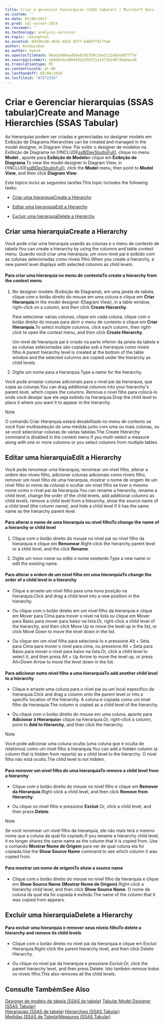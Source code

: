 ```yaml
---
title: Criar e gerenciar hierarquias (SSAS tabular) | Microsoft Docs
ms.custom: ''
ms.date: 03/06/2017
ms.prod: sql-server-2014
ms.reviewer: ''
ms.technology: analysis-services
ms.topic: conceptual
ms.assetid: 8dd30cd0-a831-4d25-b577-648d7f3c7fa6
author: minewiskan
ms.author: owend
ms.openlocfilehash: 0bab3e09aadb4e0c857b9c1da3111e03e90f777e
ms.sourcegitcommit: ad4d92dce894592a259721a1571b1d8736abacdb
ms.translationtype: MT
ms.contentlocale: pt-BR
ms.lasthandoff: 08/04/2020
ms.locfileid: "87572216"
---
```

# <a name="create-and-manage-hierarchies-ssas-tabular"></a><span data-ttu-id="401db-102">Criar e Gerenciar hierarquias (SSAS tabular)</span><span class="sxs-lookup"><span data-stu-id="401db-102">Create and Manage Hierarchies (SSAS Tabular)</span></span>
  <span data-ttu-id="401db-103">As hierarquias podem ser criadas e gerenciadas no designer modelo em Exibição de Diagrama.</span><span class="sxs-lookup"><span data-stu-id="401db-103">Hierarchies can be created and managed in the model designer, in Diagram View.</span></span> <span data-ttu-id="401db-104">Par exibir o designer de modelos na Exibição de Diagrama no [!INCLUDE[ssBIDevStudioFull](../../includes/ssbidevstudiofull-md.md)], clique no menu **Model** , aponte para **Exibição de Modelo**e clique em **Exibição de Diagrama**.</span><span class="sxs-lookup"><span data-stu-id="401db-104">To view the model designer in Diagram View, in [!INCLUDE[ssBIDevStudioFull](../../includes/ssbidevstudiofull-md.md)], click the **Model** menu, then point to **Model View**, and then click **Diagram View**.</span></span>  
  
 <span data-ttu-id="401db-105">Este tópico inclui as seguintes tarefas:</span><span class="sxs-lookup"><span data-stu-id="401db-105">This topic includes the following tasks:</span></span>  
  
-   [<span data-ttu-id="401db-106">Criar uma hierarquia</span><span class="sxs-lookup"><span data-stu-id="401db-106">Create a Hierarchy</span></span>](#bkmk_create)  
  
-   [<span data-ttu-id="401db-107">Editar uma hierarquia</span><span class="sxs-lookup"><span data-stu-id="401db-107">Edit a Hierarchy</span></span>](#bkmk_edit)  
  
-   [<span data-ttu-id="401db-108">Excluir uma hierarquia</span><span class="sxs-lookup"><span data-stu-id="401db-108">Delete a Hierarchy</span></span>](#bkmk_delete)  
  
##  <a name="create-a-hierarchy"></a><a name="bkmk_create"></a> <span data-ttu-id="401db-109">Criar uma hierarquia</span><span class="sxs-lookup"><span data-stu-id="401db-109">Create a Hierarchy</span></span>  
 <span data-ttu-id="401db-110">Você pode criar uma hierarquia usando as colunas e o menu de contexto de tabela.</span><span class="sxs-lookup"><span data-stu-id="401db-110">You can create a hierarchy by using the columns and table context menu.</span></span> <span data-ttu-id="401db-111">Quando você criar uma hierarquia, um novo nível pai é exibido com as colunas selecionadas como níveis filho.</span><span class="sxs-lookup"><span data-stu-id="401db-111">When you create a hierarchy, a new parent level displays with selected columns as child levels.</span></span>  
  
#### <a name="to-create-a-hierarchy-from-the-context-menu"></a><span data-ttu-id="401db-112">Para criar uma hierarquia no menu de contexto</span><span class="sxs-lookup"><span data-stu-id="401db-112">To create a hierarchy from the context menu</span></span>  
  
1.  <span data-ttu-id="401db-113">No designer modelo (Exibição de Diagrama), em uma janela de tabela, clique com o botão direito do mouse em uma coluna e clique em **Criar Hierarquia**.</span><span class="sxs-lookup"><span data-stu-id="401db-113">In the model designer (Diagram View), in a table window, right-click on a column, and then click **Create Hierarchy**.</span></span>  
  
     <span data-ttu-id="401db-114">Para selecionar várias colunas, clique em cada coluna, clique com o botão direito do mouse para abrir o menu de contexto e clique em **Criar Hierarquia**.</span><span class="sxs-lookup"><span data-stu-id="401db-114">To select multiple columns, click each column, then right-click to open the context menu, and then click **Create Hierarchy**.</span></span>  
  
     <span data-ttu-id="401db-115">Um nível de hierarquia pai é criado na parte inferior da janela da tabela e as colunas selecionadas são copiadas sob a hierarquia como níveis filho.</span><span class="sxs-lookup"><span data-stu-id="401db-115">A parent hierarchy level is created at the bottom of the table window and the selected columns are copied under the hierarchy as child levels.</span></span>  
  
2.  <span data-ttu-id="401db-116">Digite um nome para a hierarquia.</span><span class="sxs-lookup"><span data-stu-id="401db-116">Type a name for the hierarchy.</span></span>  
  
 <span data-ttu-id="401db-117">Você pode arrastar colunas adicionais para o nível pai da hierarquia, que copia as colunas.</span><span class="sxs-lookup"><span data-stu-id="401db-117">You can drag additional columns into your hierarchy's parent level, which copies the columns.</span></span> <span data-ttu-id="401db-118">Remova o nível filho para colocá-lo onde você desejar que ele seja exibido na hierarquia.</span><span class="sxs-lookup"><span data-stu-id="401db-118">Drop the child level to place it where you want it to appear in the hierarchy.</span></span>  
  
> [!NOTE]  
>  <span data-ttu-id="401db-119">O comando Criar Hierarquia estará desabilitado no menu de contexto se você fizer multisseleção de uma medida junto com uma ou mais colunas, ou se você selecionar colunas de várias tabelas.</span><span class="sxs-lookup"><span data-stu-id="401db-119">The Create Hierarchy command is disabled in the context menu if you multi-select a measure along with one or more columns or you select columns from multiple tables.</span></span>  
  
##  <a name="edit-a-hierarchy"></a><a name="bkmk_edit"></a><span data-ttu-id="401db-120">Editar uma hierarquia</span><span class="sxs-lookup"><span data-stu-id="401db-120">Edit a Hierarchy</span></span>  
 <span data-ttu-id="401db-121">Você pode renomear uma hierarquia, renomear um nível filho, alterar a ordem dos níveis filho, adicionar colunas adicionais como níveis filho, remover um nível filho de uma hierarquia, mostrar o nome de origem de um nível filho (o nome da coluna) e ocultar um nível filho se tiver o mesmo nome como o nível pai da hierarquia.</span><span class="sxs-lookup"><span data-stu-id="401db-121">You can rename a hierarchy, rename a child level, change the order of the child levels, add additional columns as child levels, remove a child level from a hierarchy, show the source name of a child level (the column name), and hide a child level if it has the same name as the hierarchy parent level.</span></span>  
  
#### <a name="to-change-the-name-of-a-hierarchy-or-child-level"></a><span data-ttu-id="401db-122">Para alterar o nome de uma hierarquia ou nível filho</span><span class="sxs-lookup"><span data-stu-id="401db-122">To change the name of a hierarchy or child level</span></span>  
  
1.  <span data-ttu-id="401db-123">Clique com o botão direito do mouse no nível pai ou nível filho da hierarquia e clique em **Renomear**.</span><span class="sxs-lookup"><span data-stu-id="401db-123">Right-click the hierarchy parent level or a child level, and the click **Rename**.</span></span>  
  
2.  <span data-ttu-id="401db-124">Digite um novo nome ou edite o nome existente.</span><span class="sxs-lookup"><span data-stu-id="401db-124">Type a new name or edit the existing name.</span></span>  
  
#### <a name="to-change-the-order-of-a-child-level-in-a-hierarchy"></a><span data-ttu-id="401db-125">Para alterar a ordem de um nível filho em uma hierarquia</span><span class="sxs-lookup"><span data-stu-id="401db-125">To change the order of a child level in a hierarchy</span></span>  
  
-   <span data-ttu-id="401db-126">Clique e arraste um nível filho para uma nova posição na hierarquia.</span><span class="sxs-lookup"><span data-stu-id="401db-126">Click and drag a child level into a new position in the hierarchy.</span></span>  
  
-   <span data-ttu-id="401db-127">Ou clique com o botão direito em um nível filho da hierarquia e clique em Mover para Cima para mover o nível na lista ou clique em Mover para Baixo para mover para baixo na lista.</span><span class="sxs-lookup"><span data-stu-id="401db-127">Or, right-click a child level of the hierarchy, and then click Move Up to move the level up in the list, or click Move Down to move the level down in the list.</span></span>  
  
-   <span data-ttu-id="401db-128">Ou clique em um nível filho para selecioná-lo e pressione Alt + Seta para Cima para mover o nível para cima, ou pressione Alt + Seta para Baixo para mover o nível para baixo na lista.</span><span class="sxs-lookup"><span data-stu-id="401db-128">Or, click a child level to select it, and then press Alt + Up Arrow to move the level up, or press Alt+Down Arrow to move the level down in the list.</span></span>  
  
#### <a name="to-add-another-child-level-to-a-hierarchy"></a><span data-ttu-id="401db-129">Para adicionar outro nível filho a uma hierarquia</span><span class="sxs-lookup"><span data-stu-id="401db-129">To add another child level to a hierarchy</span></span>  
  
-   <span data-ttu-id="401db-130">Clique e arraste uma coluna para o nível pai ou um local específico da hierarquia.</span><span class="sxs-lookup"><span data-stu-id="401db-130">Click and drag a column onto the parent level or into a specific location of the hierarchy.</span></span> <span data-ttu-id="401db-131">A coluna é copiada como um nível filho da hierarquia.</span><span class="sxs-lookup"><span data-stu-id="401db-131">The column is copied as a child level of the hierarchy.</span></span>  
  
-   <span data-ttu-id="401db-132">Ou clique com o botão direito do mouse em uma coluna, aponte para **Adicionar à Hierarquia**e clique na hierarquia.</span><span class="sxs-lookup"><span data-stu-id="401db-132">Or, right-click a column, point to **Add to Hierarchy**, and then click the hierarchy.</span></span>  
  
> [!NOTE]  
>  <span data-ttu-id="401db-133">Você pode adicionar uma coluna oculta (uma coluna que é oculta de relatórios) como um nível filho à hierarquia.</span><span class="sxs-lookup"><span data-stu-id="401db-133">You can add a hidden column (a column that is hidden from reports) as a child level to the hierarchy.</span></span> <span data-ttu-id="401db-134">O nível filho não está oculto.</span><span class="sxs-lookup"><span data-stu-id="401db-134">The child level is not hidden.</span></span>  
  
#### <a name="to-remove-a-child-level-from-a-hierarchy"></a><span data-ttu-id="401db-135">Para remover um nível filho de uma hierarquia</span><span class="sxs-lookup"><span data-stu-id="401db-135">To remove a child level from a hierarchy</span></span>  
  
-   <span data-ttu-id="401db-136">Clique com o botão direito do mouse no nível filho e clique em **Remover da Hierarquia**.</span><span class="sxs-lookup"><span data-stu-id="401db-136">Right-click a child level, and then click **Remove from Hierarchy**.</span></span>  
  
-   <span data-ttu-id="401db-137">Ou clique no nível filho e pressione **Excluir**.</span><span class="sxs-lookup"><span data-stu-id="401db-137">Or, click a child level, and then press **Delete**.</span></span>  
  
> [!NOTE]  
>  <span data-ttu-id="401db-138">Se você renomear um nível filho da hierarquia, ele não mais terá o mesmo nome que a coluna da qual foi copiado.</span><span class="sxs-lookup"><span data-stu-id="401db-138">If you rename a hierarchy child level, it no longer shares the same name as the column that it is copied from.</span></span> <span data-ttu-id="401db-139">Use o comando **Mostrar Nome de Origem** para ver de qual coluna ela foi copiada.</span><span class="sxs-lookup"><span data-stu-id="401db-139">Use the **Show Source Name** command to see which column it was copied from.</span></span>  
  
#### <a name="to-show-a-source-name"></a><span data-ttu-id="401db-140">Para mostrar um nome de origem</span><span class="sxs-lookup"><span data-stu-id="401db-140">To show a source name</span></span>  
  
-   <span data-ttu-id="401db-141">Clique com o botão direito do mouse no nível filho da hierarquia e clique em **Show Source Name (Mostrar Nome de Origem)**.</span><span class="sxs-lookup"><span data-stu-id="401db-141">Right-click a hierarchy child level, and then click **Show Source Name**.</span></span> <span data-ttu-id="401db-142">O nome da coluna da qual ela foi copiada é exibido.</span><span class="sxs-lookup"><span data-stu-id="401db-142">The name of the column that it was copied from appears.</span></span>  
  
##  <a name="delete-a-hierarchy"></a><a name="bkmk_delete"></a><span data-ttu-id="401db-143">Excluir uma hierarquia</span><span class="sxs-lookup"><span data-stu-id="401db-143">Delete a Hierarchy</span></span>  
  
#### <a name="to-delete-a-hierarchy-and-remove-its-child-levels"></a><span data-ttu-id="401db-144">Para excluir uma hierarquia e remover seus níveis filho</span><span class="sxs-lookup"><span data-stu-id="401db-144">To delete a hierarchy and remove its child levels</span></span>  
  
-   <span data-ttu-id="401db-145">Clique com o botão direito no nível pai da hierarquia e clique em Excluir Hierarquia.</span><span class="sxs-lookup"><span data-stu-id="401db-145">Right-click the parent hierarchy level, and then click Delete Hierarchy.</span></span>  
  
-   <span data-ttu-id="401db-146">Ou clique no nível pai da hierarquia e pressione Excluir.</span><span class="sxs-lookup"><span data-stu-id="401db-146">Or, click the parent hierarchy level, and then press Delete.</span></span> <span data-ttu-id="401db-147">Isto também remove todos os níveis filho.</span><span class="sxs-lookup"><span data-stu-id="401db-147">This also removes all the child levels.</span></span>  
  
## <a name="see-also"></a><span data-ttu-id="401db-148">Consulte Também</span><span class="sxs-lookup"><span data-stu-id="401db-148">See Also</span></span>  
 <span data-ttu-id="401db-149">[Designer de modelo de tabela &#40;SSAS de tabela&#41;](../tabular-model-designer-ssas-tabular.md) </span><span class="sxs-lookup"><span data-stu-id="401db-149">[Tabular Model Designer &#40;SSAS Tabular&#41;](../tabular-model-designer-ssas-tabular.md) </span></span>  
 <span data-ttu-id="401db-150">[Hierarquias &#40;SSAS de tabela&#41;](hierarchies-ssas-tabular.md) </span><span class="sxs-lookup"><span data-stu-id="401db-150">[Hierarchies &#40;SSAS Tabular&#41;](hierarchies-ssas-tabular.md) </span></span>  
 [<span data-ttu-id="401db-151">Medidas &#40;SSAS de Tabela&#41;</span><span class="sxs-lookup"><span data-stu-id="401db-151">Measures &#40;SSAS Tabular&#41;</span></span>](measures-ssas-tabular.md)  
  
  

